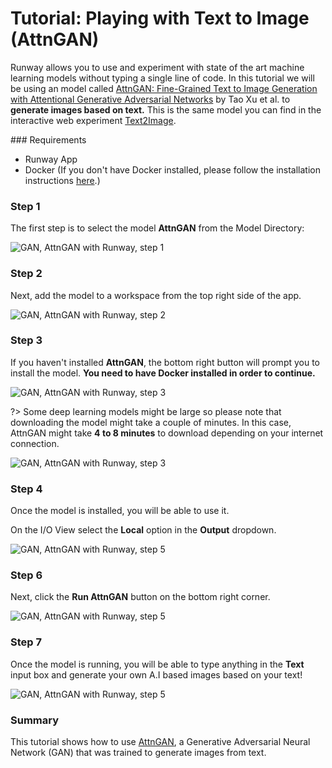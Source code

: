 # Tutorial: Playing with Text to Image (AttnGAN)

Runway allows you to use and experiment with state of the art machine learning models without typing a single line of code. In this tutorial we will be using an model called [AttnGAN: Fine-Grained Text to Image Generation with Attentional Generative Adversarial Networks](https://github.com/taoxugit/AttnGAN/) by Tao Xu et al. to **generate images based on text.** This is the same model you can find in the interactive web experiment [Text2Image](https://t2i.cvalenzuelab.com/).


### Requirements

- Runway App
- Docker (If you don't have Docker installed, please follow the installation instructions [here](/getting-started/docker).)


### Step 1

The first step is to select the model **AttnGAN** from the Model Directory:

![GAN, AttnGAN with Runway, step 1](assets/images/tutorials/tutorial_t2i/select_model_01.png)

### Step 2

Next, add the model to a workspace from the top right side of the app.

![GAN, AttnGAN with Runway, step 2](assets/images/tutorials/tutorial_t2i/attn01.jpg)

### Step 3

If you haven't installed **AttnGAN**, the bottom right button will prompt you to install the model.  **You need to have Docker installed in order to continue.**

![GAN, AttnGAN with Runway, step 3](assets/images/tutorials/tutorial_t2i/attn02.jpg)


?> Some deep learning models might be large so please note that downloading the model might take a couple of minutes. In this case, AttnGAN might take **4 to 8 minutes** to download depending on your internet connection.

![GAN, AttnGAN with Runway, step 3](assets/images/tutorials/tutorial_t2i/attn03.jpg)

### Step 4

Once the model is installed, you will be able to use it.

On the I/O View select the **Local** option in the **Output** dropdown.

![GAN, AttnGAN with Runway, step 5](assets/images/tutorials/tutorial_t2i/attn05.jpg)


### Step 6

Next, click the **Run AttnGAN** button on the bottom right corner.

![GAN, AttnGAN with Runway, step 5](assets/images/tutorials/tutorial_t2i/attn06.jpg)


### Step 7

Once the model is running, you will be able to type anything in the **Text** input box and generate your own A.I based images based on your text!

![GAN, AttnGAN with Runway, step 5](assets/images/tutorials/tutorial_t2i/attn07.jpg)


### Summary

This tutorial shows how to use [AttnGAN](https://github.com/taoxugit/AttnGAN/), a Generative Adversarial Neural Network (GAN) that was trained to generate images from text.
